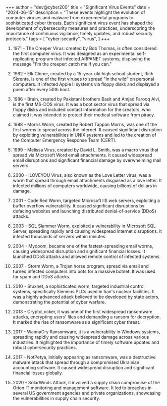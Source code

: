 +++
author = "dev@cyber200"
title = "Significant Virus Events"
date = "2024-06-15"
description = "These events highlight the evolution of computer viruses and malware from experimental programs to sophisticated cyber threats. Each significant virus event has shaped the development of cybersecurity measures and practices, underscoring the importance of continuous vigilance, timely updates, and robust security protocols."
tags = [
    "cyber-security",
    "virus",
]
+++



1. 1971 - The Creeper Virus: created by Bob Thomas, is often considered the first computer virus. It was designed as an experimental self-replicating program that infected ARPANET systems, displaying the message "I'm the creeper: catch me if you can."

2. 1982 - Elk Cloner, created by a 15-year-old high school student, Rich Skrenta, is one of the first viruses to spread "in the wild" on personal computers. It infected Apple II systems via floppy disks and displayed a poem after every 50th boot.
3. 1986 - Brain, created by Pakistani brothers Basit and Amjad Farooq Alvi, is the first MS-DOS virus. It was a boot sector virus that spread via floppy disks and included contact information for the creators, who claimed it was intended to protect their medical software from piracy.

4. 1988 - Morris Worm, created by Robert Tappan Morris, was one of the first worms to spread across the internet. It caused significant disruption by exploiting vulnerabilities in UNIX systems and led to the creation of the Computer Emergency Response Team (CERT).

5. 1999 - Melissa Virus, created by David L. Smith, was a macro virus that spread via Microsoft Word email attachments. It caused widespread email disruptions and significant financial damage by overwhelming mail servers.

6. 2000 - ILOVEYOU Virus, also known as the Love Letter virus, was a worm that spread through email attachments disguised as a love letter. It infected millions of computers worldwide, causing billions of dollars in damage.

7. 2001 - Code Red Worm, targeted Microsoft IIS web servers, exploiting a buffer overflow vulnerability. It caused significant disruptions by defacing websites and launching distributed denial-of-service (DDoS) attacks.

8. 2003 - SQL Slammer Worm, exploited a vulnerability in Microsoft SQL Server, spreading rapidly and causing widespread internet disruptions. It infected thousands of servers within minutes.

9. 2004 - Mydoom, became one of the fastest-spreading email worms, causing widespread disruption and significant financial losses. It launched DDoS attacks and allowed remote control of infected systems.

10. 2007 - Storm Worm, a Trojan horse program, spread via email and turned infected computers into bots for a massive botnet. It was used for spam and DDoS attacks.

11. 2010 - Stuxnet, a sophisticated worm, targeted industrial control systems, specifically Siemens PLCs used in Iran's nuclear facilities. It was a highly advanced attack believed to be developed by state actors, demonstrating the potential of cyber warfare.

12. 2013 - CryptoLocker, it was one of the first widespread ransomware attacks, encrypting users' files and demanding a ransom for decryption. It marked the rise of ransomware as a significant cyber threat.

13. 2017 - WannaCry Ransomware, it is a vulnerability in Windows systems, spreading rapidly and causing widespread damage across various industries. It highlighted the importance of timely software updates and robust cybersecurity practices.

14. 2017 - NotPetya, initially appearing as ransomware, was a destructive malware attack that spread through a compromised Ukrainian accounting software. It caused widespread disruption and significant financial losses globally.

15. 2020 - SolarWinds Attack, it involved a supply chain compromise of the Orion IT monitoring and management software. It led to breaches in several US government agencies and private organizations, showcasing the vulnerabilities in supply chain security.

